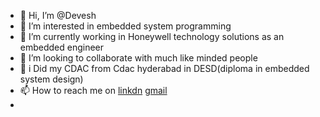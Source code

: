 - 👋 Hi, I’m @Devesh
- 👀 I’m interested in embedded system programming
- 🌱 I’m currently working in Honeywell technology solutions as an embedded engineer
- 💞️ I’m looking to collaborate with much like minded people
- 🤳 i Did my CDAC from Cdac hyderabad in DESD(diploma in embedded system design)
- 📫 How to reach me on [linkdn](linkedin.com/in/devesh-giri-b684ab164) [gmail](Dkgiri9807@gmail.com)
- 
<!---
dev8933/dev8933 is a ✨ special ✨ repository because its `README.md` (this file) appears on your GitHub profile.
You can click the Preview link to take a look at your changes.
--->
